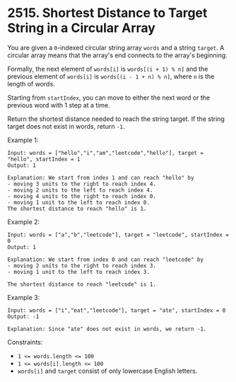 # 2515. Shortest Distance to Target String in a Circular Array

You are given a `0`-indexed circular string array `words` and a string `target`. A circular array means that the array's end connects to the array's beginning.

Formally, the next element of `words[i]` is `words[(i + 1) % n]` and the previous element of `words[i]` is `words[(i - 1 + n) % n]`, where `n` is the length of words.

Starting from `startIndex`, you can move to either the next word or the previous word with 1 step at a time.

Return the shortest distance needed to reach the string target. If the string target does not exist in words, return `-1`.

Example 1:

    Input: words = ["hello","i","am","leetcode","hello"], target = "hello", startIndex = 1
    Output: 1

    Explanation: We start from index 1 and can reach "hello" by
    - moving 3 units to the right to reach index 4.
    - moving 2 units to the left to reach index 4.
    - moving 4 units to the right to reach index 0.
    - moving 1 unit to the left to reach index 0.
    The shortest distance to reach "hello" is 1.
  
Example 2:

    Input: words = ["a","b","leetcode"], target = "leetcode", startIndex = 0
    Output: 1

    Explanation: We start from index 0 and can reach "leetcode" by
    - moving 2 units to the right to reach index 3.
    - moving 1 unit to the left to reach index 3.
  
    The shortest distance to reach "leetcode" is 1.

Example 3:

    Input: words = ["i","eat","leetcode"], target = "ate", startIndex = 0
    Output: -1

    Explanation: Since "ate" does not exist in words, we return -1.

Constraints:

- `1 <= words.length <= 100`
- `1 <= words[i].length <= 100`
- `words[i]` and `target` consist of only lowercase English letters.



